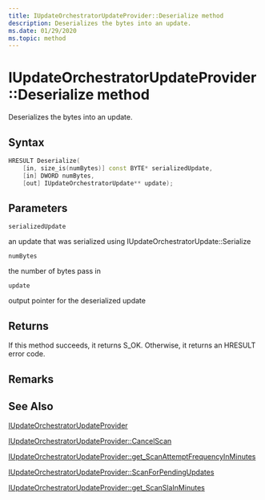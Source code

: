 ```yaml
---
title: IUpdateOrchestratorUpdateProvider::Deserialize method
description: Deserializes the bytes into an update.
ms.date: 01/29/2020
ms.topic: method
---
```


# IUpdateOrchestratorUpdateProvider::Deserialize method

Deserializes the bytes into an update.

## Syntax
```cpp
HRESULT Deserialize(
    [in, size_is(numBytes)] const BYTE* serializedUpdate, 
    [in] DWORD numBytes, 
    [out] IUpdateOrchestratorUpdate** update);
```
## Parameters

`serializedUpdate`

an update that was serialized using IUpdateOrchestratorUpdate::Serialize

`numBytes`

the number of bytes pass in

`update`

output pointer for the deserialized update

## Returns
If this method succeeds, it returns S_OK. Otherwise, it returns an HRESULT error code.

## Remarks


## See Also

[IUpdateOrchestratorUpdateProvider](iupdateorchestratorupdateprovider.md)

[IUpdateOrchestratorUpdateProvider::CancelScan](iupdateorchestratorupdateprovider-cancelscan.md)

[IUpdateOrchestratorUpdateProvider::get_ScanAttemptFrequencyInMinutes](iupdateorchestratorupdateprovider-scanattemptfrequencyinminutes.md)

[IUpdateOrchestratorUpdateProvider::ScanForPendingUpdates](iupdateorchestratorupdateprovider-scanforpendingupdates.md) 

[IUpdateOrchestratorUpdateProvider::get_ScanSlaInMinutes](iupdateorchestratorupdateprovider-scanslainminutes.md)